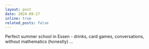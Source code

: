 ```yaml
---
layout: post
date: 2024-09-27
inline: true
related_posts: false
---
```


Perfect summer school in Essen - drinks, card games, conversations, without mathematics (honestly) ...